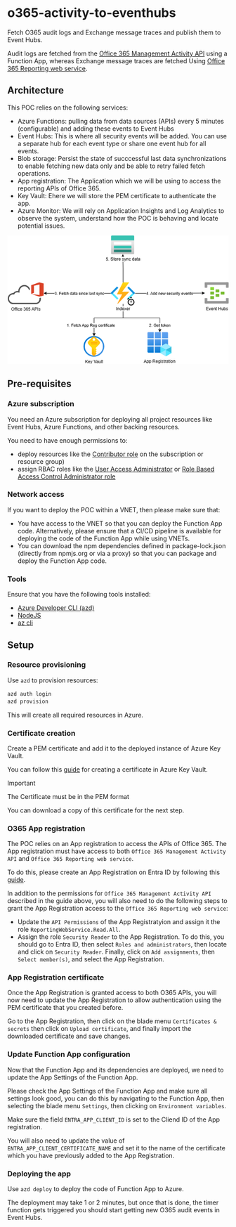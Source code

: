 # o365-activity-to-eventhubs

Fetch O365 audit logs and Exchange message traces and publish them to Event Hubs.

Audit logs are fetched from the [Office 365 Management Activity API](https://learn.microsoft.com/en-us/office/office-365-management-api/office-365-management-activity-api-reference) using a Function App, whereas Exchange message traces are fetched Using [Office 365 Reporting web service](https://learn.microsoft.com/en-us/previous-versions/office/developer/o365-enterprise-developers/jj984335(v=office.15)).


## Architecture

This POC relies on the following services:
- Azure Functions: pulling data from data sources (APIs) every 5 minutes (configurable) and adding these events to Event Hubs
- Event Hubs: This is where all security events will be added. You can use a separate hub for each event type or share one event hub for all events.
- Blob storage: Persist the state of succcessful last data synchronizations to enable fetching new data only and be able to retry failed fetch operations.
- App registration: The Application which we will be using to access the reporting APIs of Office 365.
- Key Vault: Ehere we will store the PEM certificate to authenticate the app.
- Azure Monitor: We will rely on Application Insights and Log Analytics to observe the system, understand how the POC is behaving and locate potential issues.

![Architecture diagram](./docs/assets/architecture.png)


## Pre-requisites

### Azure subscription

You need an Azure subscription for deploying all project resources like Event Hubs, Azure Functions, and other backing resources.

You need to have enough permissions to:
- deploy resources like the [Contributor role](https://learn.microsoft.com/en-us/azure/role-based-access-control/built-in-roles/privileged#contributor) on the subscription or resource group)
- assign RBAC roles like the [User Access Administrator](https://learn.microsoft.com/en-us/azure/role-based-access-control/built-in-roles/privileged#user-access-administrator) or [Role Based Access Control Administrator role](https://learn.microsoft.com/en-us/azure/role-based-access-control/built-in-roles/privileged#role-based-access-control-administrator)


### Network access

If you want to deploy the POC within a VNET, then please make sure that:
- You have access to the VNET so that you can deploy the Function App code. Alternatively, please ensure that a CI/CD pipeline is available for deploying the code of the Function App while using VNETs.
- You can download the npm dependencies defined in package-lock.json (directly from npmjs.org or via a proxy) so that you can package and deploy the Function App code.

### Tools

Ensure that you have the following tools installed:
- [Azure Developer CLI (azd)](https://learn.microsoft.com/en-us/azure/developer/azure-developer-cli/install-azd?tabs=winget-windows%2Cbrew-mac%2Cscript-linux&pivots=os-linux)
- [NodeJS](https://nodejs.org/en)
- [az cli](https://learn.microsoft.com/en-us/cli/azure/)

## Setup

### Resource provisioning

Use `azd` to provision resources:

```sh
azd auth login
azd provision
```

This will create all required resources in Azure.

### Certificate creation

Create a PEM certificate and add it to the deployed instance of Azure Key Vault.

You can follow this [guide](https://learn.microsoft.com/en-us/azure/key-vault/certificates/quick-create-portal#add-a-certificate-to-key-vault) for creating a certificate in Azure Key Vault.

> [!IMPORTANT]  
> The Certificate must be in the PEM format

You can download a copy of this certificate for the next step.

### O365 App registration

The POC relies on an App registration to access the APIs of Office 365.
The App registration must have access to both `Office 365 Management Activity API` and `Office 365 Reporting web service`.

To do this, please create an App Registration on Entra ID by following this [guide](https://learn.microsoft.com/en-us/office/office-365-management-api/get-started-with-office-365-management-apis#register-your-application-in-microsoft-entra-id).

In addition to the permissions for `Office 365 Management Activity API` described in the guide above, you will also need to do the following steps to grant the App Registration access to the `Office 365 Reporting web service`:

- Update the `API Permissions` of the App Registratyion and assign it the role `ReportingWebService.Read.All`.
- Assign the role `Security Reader` to the App Registration. To do this, you should go to Entra ID, then select `Roles and administrators`, then locate and click on `Security Reader`. Finally, click on `Add assignments`, then `Select member(s)`, and select the App Registration.

### App Registration certificate

Once the App Registration is granted access to both O365 APIs, you will now need to update the App Registration to allow authentication using the PEM certificate that you created before.

Go to the App Registration, then click on the blade menu `Certificates & secrets` then click on `Upload certificate`, and finally import the downloaded certificate and save changes.


### Update Function App configuration

Now that the Function App and its dependencies are deployed, we need to update the App Settings of the Function App.

Please check the App Settings of the Function App and make sure all settings look good, you can do this by navigating to the Function App, then selecting the blade menu `Settings`, then clicking on `Environment variables`.

Make sure the field `ENTRA_APP_CLIENT_ID` is set to the Cliend ID of the App registration.

You will also need to update the value of `ENTRA_APP_CLIENT_CERTIFICATE_NAME` and set it to the name of the certificate which you have previously added to the App Registration.

### Deploying the app

Use `azd deploy` to deploy the code of Function App to Azure.

The deployment may take 1 or 2 minutes, but once that is done, the timer function gets triggered you should start getting new O365 audit events in Event Hubs.
